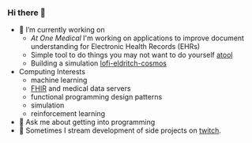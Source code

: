 ### Hi there 👋

- 🔭 I’m currently working on
  - *At One Medical* I'm working on applications to improve document understanding for Electronic Health Records (EHRs)
  - Simple tool to do things you may not want to do yourself [atool](https://github.com/joedaws/atool)
  - Building a simulation [lofi-eldritch-cosmos](https://github.com/joedaws/lofi-eldritch-cosmos)
- Computing Interests
  - machine learning
  - [FHIR](https://www.hl7.org/fhir/) and medical data servers
  - functional programming design patterns
  - simulation
  - reinforcement learning
- 💬 Ask me about getting into programming
- 👀 Sometimes I stream development of side projects on [twitch](https://www.twitch.tv/wolajo).

<!--
**joedaws/joedaws** is a ✨ _special_ ✨ repository because its `README.md` (this file) appears on your GitHub profile.

Here are some ideas to get you started:



- 📫 How to reach me: ...
- 😄 Pronouns: ...
- ⚡ Fun fact: ...
-->
